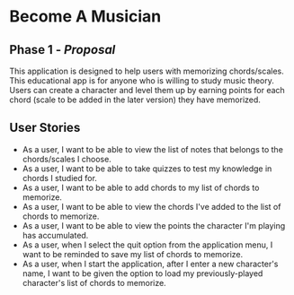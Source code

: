 # Become A Musician

## Phase 1 - *Proposal*

This application is designed to help users with memorizing chords/scales. This educational app is
for anyone who is willing to study music theory. Users can create a character and level them up by earning points for
each chord (scale to be added in the later version) they have memorized.


## User Stories

- As a user, I want to be able to view the list of notes that belongs to the chords/scales I choose.
- As a user, I want to be able to take quizzes to test my knowledge in chords I studied for.
- As a user, I want to be able to add chords to my list of chords to memorize.
- As a user, I want to be able to view the chords I've added to the list of chords to memorize.
- As a user, I want to be able to view the points the character I'm playing has accumulated.
- As a user, when I select the quit option from the application menu, I want to be reminded to save my list of chords 
to memorize.
- As a user, when I start the application, after I enter a new character's name, I want to be given the option to load 
my previously-played character's list of chords to memorize.